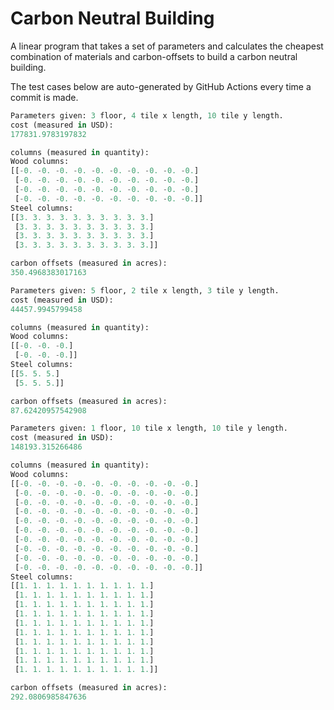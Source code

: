 # Carbon Neutral Building
A linear program that takes a set of parameters and calculates the cheapest combination of materials and carbon-offsets to build a carbon neutral building.

The test cases below are auto-generated by GitHub Actions every time a commit is made.
<!-- TEST CASE 1 -->
```python
Parameters given: 3 floor, 4 tile x length, 10 tile y length.
cost (measured in USD):
177831.9783197832

columns (measured in quantity):
Wood columns:
[[-0. -0. -0. -0. -0. -0. -0. -0. -0. -0.]
 [-0. -0. -0. -0. -0. -0. -0. -0. -0. -0.]
 [-0. -0. -0. -0. -0. -0. -0. -0. -0. -0.]
 [-0. -0. -0. -0. -0. -0. -0. -0. -0. -0.]]
Steel columns:
[[3. 3. 3. 3. 3. 3. 3. 3. 3. 3.]
 [3. 3. 3. 3. 3. 3. 3. 3. 3. 3.]
 [3. 3. 3. 3. 3. 3. 3. 3. 3. 3.]
 [3. 3. 3. 3. 3. 3. 3. 3. 3. 3.]]

carbon offsets (measured in acres):
350.4968383017163
```
<!-- END TEST CASE -->

<!-- TEST CASE 2 -->
```python
Parameters given: 5 floor, 2 tile x length, 3 tile y length.
cost (measured in USD):
44457.9945799458

columns (measured in quantity):
Wood columns:
[[-0. -0. -0.]
 [-0. -0. -0.]]
Steel columns:
[[5. 5. 5.]
 [5. 5. 5.]]

carbon offsets (measured in acres):
87.62420957542908
```
<!-- END TEST CASE -->

<!-- TEST CASE 3 -->
```python
Parameters given: 1 floor, 10 tile x length, 10 tile y length.
cost (measured in USD):
148193.315266486

columns (measured in quantity):
Wood columns:
[[-0. -0. -0. -0. -0. -0. -0. -0. -0. -0.]
 [-0. -0. -0. -0. -0. -0. -0. -0. -0. -0.]
 [-0. -0. -0. -0. -0. -0. -0. -0. -0. -0.]
 [-0. -0. -0. -0. -0. -0. -0. -0. -0. -0.]
 [-0. -0. -0. -0. -0. -0. -0. -0. -0. -0.]
 [-0. -0. -0. -0. -0. -0. -0. -0. -0. -0.]
 [-0. -0. -0. -0. -0. -0. -0. -0. -0. -0.]
 [-0. -0. -0. -0. -0. -0. -0. -0. -0. -0.]
 [-0. -0. -0. -0. -0. -0. -0. -0. -0. -0.]
 [-0. -0. -0. -0. -0. -0. -0. -0. -0. -0.]]
Steel columns:
[[1. 1. 1. 1. 1. 1. 1. 1. 1. 1.]
 [1. 1. 1. 1. 1. 1. 1. 1. 1. 1.]
 [1. 1. 1. 1. 1. 1. 1. 1. 1. 1.]
 [1. 1. 1. 1. 1. 1. 1. 1. 1. 1.]
 [1. 1. 1. 1. 1. 1. 1. 1. 1. 1.]
 [1. 1. 1. 1. 1. 1. 1. 1. 1. 1.]
 [1. 1. 1. 1. 1. 1. 1. 1. 1. 1.]
 [1. 1. 1. 1. 1. 1. 1. 1. 1. 1.]
 [1. 1. 1. 1. 1. 1. 1. 1. 1. 1.]
 [1. 1. 1. 1. 1. 1. 1. 1. 1. 1.]]

carbon offsets (measured in acres):
292.0806985847636
```
<!-- END TEST CASE -->